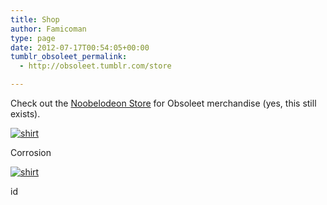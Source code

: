 ```yaml
---
title: Shop
author: Famicoman
type: page
date: 2012-07-17T00:54:05+00:00
tumblr_obsoleet_permalink:
  - http://obsoleet.tumblr.com/store

---
```

Check out the [Noobelodeon Store][1] for Obsoleet merchandise (yes, this still exists).  

[![shirt](/images/uploads/2012/07/os1.png)][2]  

Corrosion  

[![shirt](/images/uploads/2012/07/UVWWa-682x1024.jpg)][3]  

id  

 [1]: http://noobelodeon.spreadshirt.com
 [2]: http://obsoleet.com/wp-content/uploads/2012/07/os1.png
 [3]: http://obsoleet.com/wp-content/uploads/2012/07/UVWWa.jpg
